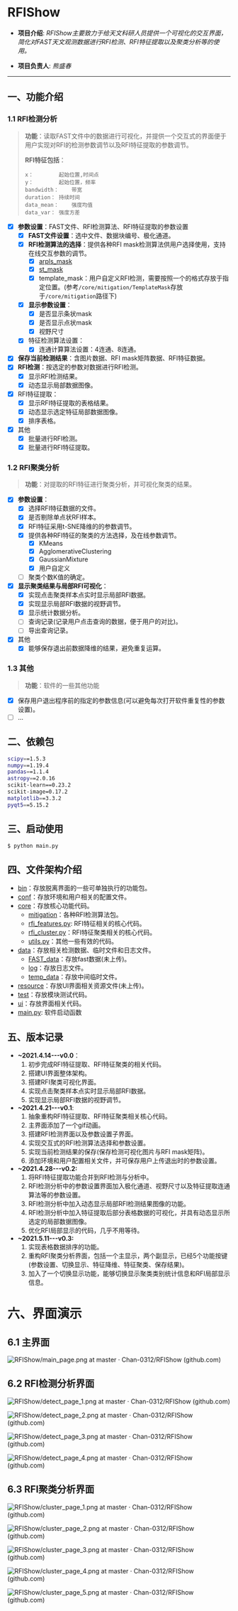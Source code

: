 # RFIShow
- **项目介绍**: *RFIShow主要致力于给天文科研人员提供一个可视化的交互界面，简化对FAST天文观测数据进行RFI检测、RFI特征提取以及聚类分析等的使用。*

- **项目负责人**: *熊盛春*
---

## 一、功能介绍


### 1.1 RFI检测分析

> **功能**：读取FAST文件中的数据进行可视化，并提供一个交互式的界面便于用户实现对RFI的检测参数调节以及RFI特征提取的参数调节。
>
> **RFI特征包括**：
>
> ```basic
> x：		起始位置,时间点
> y：		起始位置，频率
> bandwidth：	带宽
> duration：	持续时间
> data_mean：	强度均值
> data_var：	强度方差
> ```

- [x] **参数设置**：FAST文件、RFI检测算法、RFI特征提取的参数设置
  - [x] **FAST文件设置**：选中文件、数据块编号、极化通道。
  - [x] **RFI检测算法的选择**：提供各种RFI mask检测算法供用户选择使用，支持在线交互参数的调节。
    - [x] [arpls_mask](http://zmtt.bao.ac.cn/GPPS/RFI/)
    - [x] [st_mask](https://github.com/cosmo-ethz/seek)
    - [x] template_mask：用户自定义RFI检测，需要按照一个的格式存放于指定位置。(参考`/core/mitigation/TemplateMask`存放于`/core/mitigation`路径下)
  - [x] **显示参数设置**：
    - [x] 是否显示条状mask
    - [x] 是否显示点状mask
    - [x] 视野尺寸
  - [x] 特征检测算法设置：
    - [x] 连通计算算法设置：4连通、8连通。
- [x] **保存当前检测结果**：含图片数据、RFI mask矩阵数据、RFI特征数据。
- [x] **RFI检测**：按选定的参数对数据进行RFI检测。
  - [x] 显示RFI检测结果。
  - [x] 动态显示局部数据图像。
- [x] RFI特征提取：
  - [x] 显示RFI特征提取的表格结果。
  - [x] 动态显示选定特征局部数据图像。
  - [x] 排序表格。
- [x] 其他
  - [x] 批量进行RFI检测。
  - [x] 批量进行RFI特征提取。

### 1.2 RFI聚类分析

> **功能**：对提取的RFI特征进行聚类分析，并可视化聚类的结果。

- [x] **参数设置**：
  - [x] 选择RFI特征数据的文件。
  - [x] 是否剔除单点状RFI样本。
  - [x] RFI特征采用t-SNE降维的的参数调节。
  - [x] 提供各种RFI特征的聚类的方法选择，及在线参数调节。
    - [x] KMeans
    - [x] AgglomerativeClustering
    - [x] GaussianMixture
    - [x] 用户自定义
  - [ ] 聚类个数K值的确定。
- [x] **显示聚类结果与局部RFI可视化**：
  - [x] 实现点击聚类样本点实时显示局部RFI数据。
  - [x] 实现显示局部RFI数据的视野调节。
  - [x] 显示统计数据分析。
  - [ ] 查询记录(记录用户点击查询的数据，便于用户的对比)。
  - [ ] 导出查询记录。
- [x] 其他
  - [x] 能够保存退出前数据降维的结果，避免重复运算。

### 1.3 其他

> **功能**：软件的一些其他功能

- [x] 保存用户退出程序前的指定的参数信息(可以避免每次打开软件重复性的参数设置)。
- [ ] ...

## 二、依赖包

```bash
scipy==1.5.3
numpy==1.19.4
pandas==1.1.4
astropy==2.0.16
scikit-learn==0.23.2
scikit-image=0.17.2
matplotlib==3.3.2
pyqt5==5.15.2
```

## 三、启动使用
```bash
$ python main.py
```

## 四、文件架构介绍
- [bin](/bin)：存放脱离界面的一些可单独执行的功能包。
- [conf](/conf)：存放环境和用户相关的配置文件。
- [core](/core)：存放核心功能代码。
    - [mitigation](/core/mitigation)：各种RFI检测算法包。
    - [rfi_features.py](/core/rfi_features.py): RFI特征相关的核心代码。
    - [rfi_cluster.py](/core/rfi_cluster.py)：RFI特征聚类相关的核心代码。
    - [utils.py](/core/utils.py)：其他一些有效的代码。
- [data]()：存放相关检测数据、临时文件和日志文件。
    - [FAST_data]()：存放fast数据(未上传)。
    - [log]()：存放日志文件。
    - [temp_data]()：存放中间临时文件。
- [resource]()：存放UI界面相关资源文件(未上传)。
- [test](/test)：存放模块测试代码。
- [ui](/ui)：存放界面相关代码。
- [main.py](/main.py): 软件启动函数

## 五、版本记录
- **~2021.4.14---v0.0**：
  1. 初步完成RFI特征提取、RFI特征聚类的相关代码。
  2. 搭建UI界面整体架构。
  3. 搭建RFI聚类可视化界面。
  4. 实现点击聚类样本点实时显示局部RFI数据。
  5. 实现显示局部RFI数据的视野调节。
- **~2021.4.21---v0.1**:
  1. 抽象重构RFI特征提取、RFI特征聚类相关核心代码。
  2. 主界面添加了一个gif动画。
  3. 搭建RFI检测界面以及参数设置子界面。
  4. 实现交互式的RFI检测算法选择和参数设置。
  5. 实现当前检测结果的保存(保存检测可视化图片与RFI mask矩阵)。
  6. 添加环境和用户配置相关文件，并可保存用户上传退出时的参数设置。
- **~2021.4.28---v0.2:**
  1. 将RFI特征提取功能合并到RFI检测与分析中。
  2. RFI检测分析中的参数设置界面加入极化通道、视野尺寸以及特征提取连通算法等的参数设置。
  3. RFI检测分析中加入动态显示局部RFI检测结果图像的功能。
  4. RFI检测分析中加入特征提取后部分表格数据的可视化，并具有动态显示所选定的局部数据图像。
  5. 优化RFI局部显示的代码，几乎不用等待。
- **~2021.5.11---v0.3:**
  1. 实现表格数据排序的功能。
  2. 重构RFI聚类分析界面，包括一个主显示，两个副显示，已经5个功能按键(参数设置、切换显示、特征降维、特征聚类、保存结果)。
  3. 加入了一个切换显示功能，能够切换显示聚类类别统计信息和RFI局部显示信息。

# 六、界面演示

## 6.1 主界面

![RFIShow/main_page.png at master · Chan-0312/RFIShow (github.com)](https://github.com/Chan-0312/RFIShow/blob/master/resource/image/main_page.png)

## 6.2 RFI检测分析界面

![RFIShow/detect_page_1.png at master · Chan-0312/RFIShow (github.com)](https://github.com/Chan-0312/RFIShow/blob/master/resource/image/detect_page_1.png)

![RFIShow/detect_page_2.png at master · Chan-0312/RFIShow (github.com)](https://github.com/Chan-0312/RFIShow/blob/master/resource/image/detect_page_2.png)

![RFIShow/detect_page_3.png at master · Chan-0312/RFIShow (github.com)](https://github.com/Chan-0312/RFIShow/blob/master/resource/image/detect_page_3.png)

![RFIShow/detect_page_4.png at master · Chan-0312/RFIShow (github.com)](https://github.com/Chan-0312/RFIShow/blob/master/resource/image/detect_page_4.png)

## 6.3 RFI聚类分析界面

![RFIShow/cluster_page_1.png at master · Chan-0312/RFIShow (github.com)](https://github.com/Chan-0312/RFIShow/blob/master/resource/image/cluster_page_1.png)

![RFIShow/cluster_page_2.png at master · Chan-0312/RFIShow (github.com)](https://github.com/Chan-0312/RFIShow/blob/master/resource/image/cluster_page_2.png)

![RFIShow/cluster_page_3.png at master · Chan-0312/RFIShow (github.com)](https://github.com/Chan-0312/RFIShow/blob/master/resource/image/cluster_page_3.png)

![RFIShow/cluster_page_4.png at master · Chan-0312/RFIShow (github.com)](https://github.com/Chan-0312/RFIShow/blob/master/resource/image/cluster_page_4.png)

![RFIShow/cluster_page_5.png at master · Chan-0312/RFIShow (github.com)](https://github.com/Chan-0312/RFIShow/blob/master/resource/image/cluster_page_5.png)